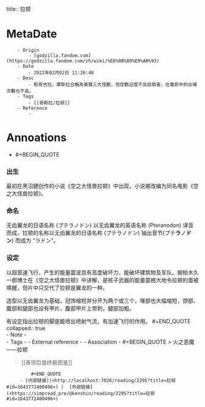 title::  拉顿

# MetaDate
        - Origin
            - [godzilla.fandom.com](https://godzilla.fandom.com/zh/wiki/%E6%8B%89%E9%A0%93)
        - Date
            - 2022年02月02日 11:26:40
        - Desc
            - 和哥吉拉、摩斯拉合稱為東寶三大怪獸，但受歡迎度不及前兩者，在電影中的出場次數也不高。
        - Tags
            - [[哥斯拉/拉顿]]  
        - Reference
            - 

# Annoations

- #+BEGIN_QUOTE
### 出生

最初在黑沼健创作的小说《空之大怪兽拉顿》中出现，小说被改编为同名电影《空之大怪兽拉顿》。

### 命名

无齿翼龙的日语名称 (プテラノドン) 以无齿翼龙的英语名称 (Pteranodon) 译音而成。拉顿的名称以无齿翼龙的日语名称 (プテラノドン) 抽出音节(プテ**ラ**ノ**ドン**) 而成为 “ラドン”。

### 设定

以超音速飞行，产生的能量震波具有高度破坏力，能破坏建筑物及军队。据柏木久一郎博士在《空之大怪兽拉顿》中讲解，是核子武器的能量震撼大地令拉顿的蛋被唤醒，但片中只交代了拉顿是翼龙的一种。

造型以无齿翼龙为基础，冠饰缩短并分开为两个或三个，喙部也大幅缩短，颈部、腹部和腿部也设有甲片，腹部甲片上带刺，腿部加粗。

有设定指出拉顿的脚底能喷出喷射气流，有加速飞行的作用。 
#+END_QUOTE
    collapsed:: true  
        - Note
            -  
        - Tags
            - 
        - External reference
            - 
        - Association
           - #+BEGIN_QUOTE
               > 火之恶魔——拉顿
   > 
   > [[泰坦巨兽终极图鉴]]

             #+END_QUOTE
         - [内部链接](<http://localhost:7026/reading/2295?title=拉顿#id=1643772400496>) |  [外部链接](<https://simpread.pro/@kenshin/reading/2295?title=拉顿#id=1643772400496>)
